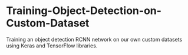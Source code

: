 # Training-Object-Detection-on-Custom-Dataset
Training an object detection RCNN network on our own custom datasets using Keras and TensorFlow libraries.
